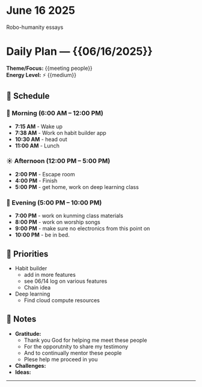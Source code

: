 # June 16 2025
Robo-humanity essays

# Daily Plan — {{06/16/2025}}

**Theme/Focus:** {{meeting people}}  
**Energy Level:** ⚡ {{medium}}  

## 📅 Schedule
### 🌅 Morning (6:00 AM – 12:00 PM)
- **7:15 AM** - Wake up
- **7:38 AM** - Work on habit builder app
- **10:30 AM** - head out 
- **11:00 AM** - Lunch

### ☀️ Afternoon (12:00 PM – 5:00 PM)
- **2:00 PM** - Escape room
- **4:00 PM** - Finish
- **5:00 PM** - get home, work on deep learning class

### 🌙 Evening (5:00 PM – 10:00 PM)
- **7:00 PM** - work on kunming class materials 
- **8:00 PM** - work on worship songs
- **9:00 PM** - make sure no electronics from this point on 
- **10:00 PM** - be in bed.

## 🎯 Priorities
- Habit builder 
  - add in more features
  - see 06/14 log on various features
  - Chain idea
- Deep learning 
  - Find cloud compute resources


## 📝 Notes
- **Gratitude:** 
  -  Thank you God for helping me meet these people 
  -  For the opporutnity to share my testimony
  -  And to continually mentor these people
  -  Plese help me proceed in you
- **Challenges:** 
- **Ideas:** 
     

---